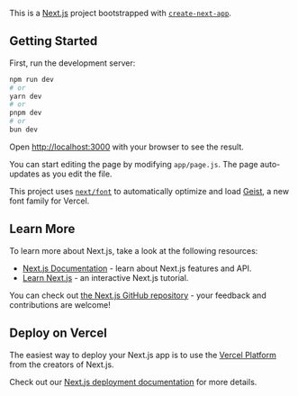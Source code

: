 This is a [Next.js](https://nextjs.org) project bootstrapped with [`create-next-app`](https://github.com/vercel/next.js/tree/canary/packages/create-next-app).

## Getting Started

First, run the development server:

```bash
npm run dev
# or
yarn dev
# or
pnpm dev
# or
bun dev
```

Open [http://localhost:3000](http://localhost:3000) with your browser to see the result.

You can start editing the page by modifying `app/page.js`. The page auto-updates as you edit the file.

This project uses [`next/font`](https://nextjs.org/docs/app/building-your-application/optimizing/fonts) to automatically optimize and load [Geist](https://vercel.com/font), a new font family for Vercel.

## Learn More

To learn more about Next.js, take a look at the following resources:

- [Next.js Documentation](https://nextjs.org/docs) - learn about Next.js features and API.
- [Learn Next.js](https://nextjs.org/learn) - an interactive Next.js tutorial.

You can check out [the Next.js GitHub repository](https://github.com/vercel/next.js) - your feedback and contributions are welcome!

## Deploy on Vercel

The easiest way to deploy your Next.js app is to use the [Vercel Platform](https://vercel.com/new?utm_medium=default-template&filter=next.js&utm_source=create-next-app&utm_campaign=create-next-app-readme) from the creators of Next.js.

Check out our [Next.js deployment documentation](https://nextjs.org/docs/app/building-your-application/deploying) for more details.

<!-- Update 2025-05-22T14:14:54+05:30 -->
<!-- Update 2025-08-31T05:40:11+05:30 -->
<!-- Update 2025-09-27T07:51:21+05:30 -->
<!-- Update 2024-11-19T17:27:15+05:30 -->
<!-- Update 2024-12-20T17:30:29+05:30 -->
<!-- Update 2024-12-21T09:44:30+05:30 -->
<!-- Update 2025-01-03T18:34:38+05:30 -->
<!-- Update 2025-01-11T07:11:48+05:30 -->
<!-- Update 2025-01-11T08:52:48+05:30 -->
<!-- Update 2025-02-04T13:04:00+05:30 -->
<!-- Update 2025-02-21T17:53:08+05:30 -->
<!-- Update 2025-06-06T15:16:03+05:30 -->
<!-- Update 2025-07-27T10:57:32+05:30 -->
<!-- Update 2025-08-05T17:53:37+05:30 -->
<!-- Update 2025-08-14T10:22:41+05:30 -->